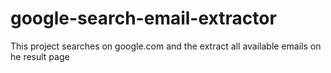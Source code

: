 # google-search-email-extractor
This project searches on google.com and the extract all available emails on he result page
